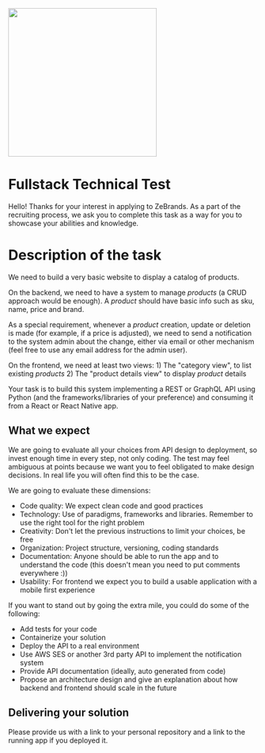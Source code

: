<img src="https://zebrands.mx/wp-content/uploads/2021/07/WEB-ZEB-05-1-1024x291.png" width="300">

# Fullstack Technical Test

Hello! Thanks for your interest in applying to ZeBrands.
As a part of the recruiting process, we ask you to complete this task as a way for you to showcase your abilities and knowledge.

# Description of the task

We need to build a very basic website to display a catalog of products. 

On the backend, we need to have a system to manage _products_ (a CRUD approach would be enough). A _product_ should have basic info such as sku, name, price and brand.

As a special requirement, whenever a _product_ creation, update or deletion is made (for example, if a price is adjusted), we need to send a notification to the system admin about the change, either via email or other mechanism (feel free to use any email address for the admin user).

On the frontend, we need at least two views:
    1) The "category view", to list existing _products_
    2) The "product details view" to display _product_ details

Your task is to build this system implementing a REST or GraphQL API using Python (and the frameworks/libraries of your preference) and consuming it from a React or React Native app.

## What we expect
We are going to evaluate all your choices from API design to deployment, so invest enough time in every step, not only coding. The test may feel ambiguous at points because we want you to feel obligated to make design decisions. In real life you will often find this to be the case.

We are going to evaluate these dimensions:
- Code quality: We expect clean code and good practices
- Technology: Use of paradigms, frameworks and libraries. Remember to use the right tool for the right problem
- Creativity: Don't let the previous instructions to limit your choices, be free
- Organization: Project structure, versioning, coding standards
- Documentation: Anyone should be able to run the app and to understand the code (this doesn't mean you need to put comments everywhere :))
- Usability: For frontend we expect you to build a usable application with a mobile first experience

If you want to stand out by going the extra mile, you could do some of the following:
- Add tests for your code
- Containerize your solution
- Deploy the API to a real environment
- Use AWS SES or another 3rd party API to implement the notification system
- Provide API documentation (ideally, auto generated from code)
- Propose an architecture design and give an explanation about how backend and frontend should scale in the future

## Delivering your solution
Please provide us with a link to your personal repository and a link to the running app if you deployed it.
